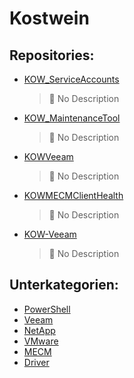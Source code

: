 # Kostwein

## Repositories:
- [KOW_ServiceAccounts]()
	> :memo: No Description
- [KOW_MaintenanceTool]()
	> :memo: No Description
- [KOWVeeam]()
	> :memo: No Description
- [KOWMECMClientHealth]()
	> :memo: No Description
- [KOW-Veeam]()
	> :memo: No Description

## Unterkategorien:
- [PowerShell](PowerShell)
- [Veeam](Veeam)
- [NetApp](NetApp)
- [VMware](VMware)
- [MECM](MECM)
- [Driver](Driver)

